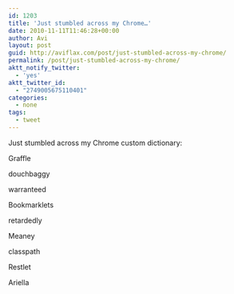 ```yaml
---
id: 1203
title: 'Just stumbled across my Chrome…'
date: 2010-11-11T11:46:28+00:00
author: Avi
layout: post
guid: http://aviflax.com/post/just-stumbled-across-my-chrome/
permalink: /post/just-stumbled-across-my-chrome/
aktt_notify_twitter:
  - 'yes'
aktt_twitter_id:
  - "2749005675110401"
categories:
  - none
tags:
  - tweet
---
```

Just stumbled across my Chrome custom dictionary:

Graffle
  
douchbaggy
  
warranteed
  
Bookmarklets
  
retardedly
  
Meaney
  
classpath
  
Restlet
  
Ariella